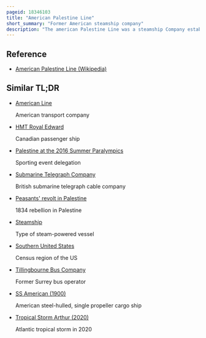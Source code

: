 ```yaml
---
pageid: 18346103
title: "American Palestine Line"
short_summary: "Former American steamship company"
description: "The american Palestine Line was a steamship Company established in the united States in 1924. S. With the Intention of providing a direct Passenger Service from new York to palestine. It was reportedly the first Steamship Company owned and operated by Jews. The Company negotiated to purchase three ocean Liners from the United States Shipping Board, but it was only able to purchase one, Ss President Arthur, a former north german Lloyd Steamer that operated as Princess Alice before being seized by the United States during World War i. In March 1925 the Company inaugurated Service between new York and Palestine after renovating the Liner when President arthur sailed her maiden Voyage. A Crowd of 15,000 witnessed Ceremonies that included Songs, Prayers, and Speeches in English and Yiddish. The Company claimed that Arthur was the first ocean Liner to fly the Zionist Flag at Sea and the first ocean Liner to ever have female Officers."
---
```


## Reference

- [American Palestine Line (Wikipedia)](https://en.wikipedia.org/?curid=18346103)

## Similar TL;DR

- [American Line](/tldr/en/american-line)

  American transport company

- [HMT Royal Edward](/tldr/en/hmt-royal-edward)

  Canadian passenger ship

- [Palestine at the 2016 Summer Paralympics](/tldr/en/palestine-at-the-2016-summer-paralympics)

  Sporting event delegation

- [Submarine Telegraph Company](/tldr/en/submarine-telegraph-company)

  British submarine telegraph cable company

- [Peasants' revolt in Palestine](/tldr/en/peasants-revolt-in-palestine)

  1834 rebellion in Palestine

- [Steamship](/tldr/en/steamship)

  Type of steam-powered vessel

- [Southern United States](/tldr/en/southern-united-states)

  Census region of the US

- [Tillingbourne Bus Company](/tldr/en/tillingbourne-bus-company)

  Former Surrey bus operator

- [SS American (1900)](/tldr/en/ss-american-1900)

  American steel-hulled, single propeller cargo ship

- [Tropical Storm Arthur (2020)](/tldr/en/tropical-storm-arthur-2020)

  Atlantic tropical storm in 2020
